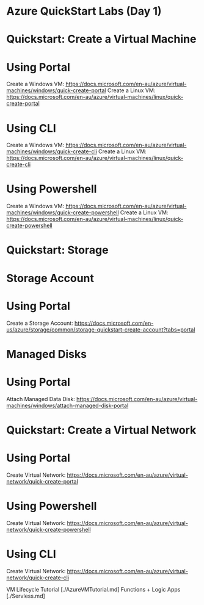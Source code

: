 # Azure QuickStart Labs (Day 1)

# Quickstart: Create a Virtual Machine
# Using Portal
Create a Windows VM: https://docs.microsoft.com/en-au/azure/virtual-machines/windows/quick-create-portal
Create a Linux VM: https://docs.microsoft.com/en-au/azure/virtual-machines/linux/quick-create-portal

# Using CLI
Create a Windows VM: https://docs.microsoft.com/en-au/azure/virtual-machines/windows/quick-create-cli
Create a Linux VM: https://docs.microsoft.com/en-au/azure/virtual-machines/linux/quick-create-cli

# Using Powershell
Create a Windows VM: https://docs.microsoft.com/en-au/azure/virtual-machines/windows/quick-create-powershell
Create a Linux VM: https://docs.microsoft.com/en-au/azure/virtual-machines/linux/quick-create-powershell

# Quickstart: Storage
# Storage Account
# Using Portal
Create a Storage Account: https://docs.microsoft.com/en-us/azure/storage/common/storage-quickstart-create-account?tabs=portal

# Managed Disks
# Using Portal
Attach Managed Data Disk: https://docs.microsoft.com/en-au/azure/virtual-machines/windows/attach-managed-disk-portal

# Quickstart: Create a Virtual Network
# Using Portal
Create Virtual Network: https://docs.microsoft.com/en-au/azure/virtual-network/quick-create-portal

# Using Powershell
Create Virtual Network: https://docs.microsoft.com/en-au/azure/virtual-network/quick-create-powershell

# Using CLI
Create Virtual Network: https://docs.microsoft.com/en-au/azure/virtual-network/quick-create-cli

VM Lifecycle Tutorial [./AzureVMTutorial.md]
Functions + Logic Apps [./Servless.md]